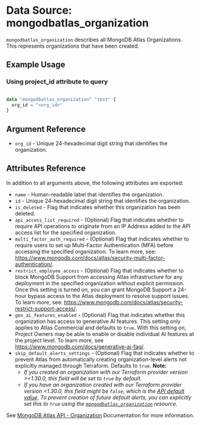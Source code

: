 # Data Source: mongodbatlas_organization

`mongodbatlas_organization` describes all MongoDB Atlas Organizations. This represents organizations that have been created.

## Example Usage

### Using project_id attribute to query
```terraform

data "mongodbatlas_organization" "test" {
  org_id = "<org_id>"
}
```

## Argument Reference

* `org_id` - Unique 24-hexadecimal digit string that identifies the organization.

## Attributes Reference

In addition to all arguments above, the following attributes are exported:

* `name` - Human-readable label that identifies the organization.
* `id` - Unique 24-hexadecimal digit string that identifies the organization.
* `is_deleted` - Flag that indicates whether this organization has been deleted.
* `api_access_list_required` - (Optional) Flag that indicates whether to require API operations to originate from an IP Address added to the API access list for the specified organization.
* `multi_factor_auth_required` - (Optional) Flag that indicates whether to require users to set up Multi-Factor Authentication (MFA) before accessing the specified organization. To learn more, see: https://www.mongodb.com/docs/atlas/security-multi-factor-authentication/.
* `restrict_employee_access` - (Optional) Flag that indicates whether to block MongoDB Support from accessing Atlas infrastructure for any deployment in the specified organization without explicit permission. Once this setting is turned on, you can grant MongoDB Support a 24-hour bypass access to the Atlas deployment to resolve support issues. To learn more, see: https://www.mongodb.com/docs/atlas/security-restrict-support-access/.
* `gen_ai_features_enabled` - (Optional) Flag that indicates whether this organization has access to generative AI features. This setting only applies to Atlas Commercial and defaults to `true`. With this setting on, Project Owners may be able to enable or disable individual AI features at the project level. To learn more, see https://www.mongodb.com/docs/generative-ai-faq/.
* `skip_default_alerts_settings` - (Optional) Flag that indicates whether to prevent Atlas from automatically creating organization-level alerts not explicitly managed through Terraform. Defaults to `true`.
    **Note:**
    - *If you created an organization with our Terraform provider version >=1.30.0, this field will be set to `true` by default.*
    - *If you have an organization created with our Terraform provider version <1.30.0, this field might be `false`, which is the [API default value](https://www.mongodb.com/docs/atlas/reference/api-resources-spec/v2/#tag/Organizations/operation/createOrganization). To prevent creation of future default alerts, you can explicitly set this to `true` using the [`mongodbatlas_organization`](../resources/organization.md) resource.*
  
See [MongoDB Atlas API - Organization](https://www.mongodb.com/docs/atlas/reference/api-resources-spec/#tag/Organizations/operation/getOrganization) Documentation for more information.
